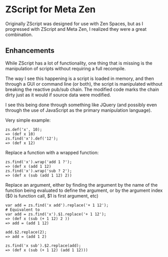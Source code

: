 # ZScript for Meta Zen

Originally ZScript was designed for use with Zen Spaces, but as I progressed with ZScript and Meta Zen, I realized they were a great combination.

## Enhancements

While ZScript has a lot of functionality, one thing that is missing is the manipulation of scripts without requiring a full recompile.

The way I see this happening is a script is loaded in memory, and then through a GUI or command line (or both), the script is manipulated without breaking the reactive pub/sub chain.  The modified code marks the chain dirty just as it would if source data were modified.

I see this being done through something like JQuery (and possibly even through the use of JavaScript as the primary manipulation language).

Very simple example:
```
zs.def('x', 10);
=> (def x 10)
zs.find('x').def('12');
=> (def x 12)
```

Replace a function with a wrapped function:
```
zs.find('x').wrap('add 1 ?');
=> (def x (add 1 12)
zs.find('x').wrap('sub ? 2');
=> (def x (sub (add 1 12) 2))
```

Replace an argument, either by finding the argument by the  name of the function being evaluated to define the argument, or by the argument index ($0 is function call, $1 is first argument, etc)
```
var add = zs.find('x add').replace('+ 1 12');
# Equivalent to 
var add = zs.find('x').$1.replace('+ 1 12');
=> (def x (sub (+ 1 12) 2 ))
=> add = (add 1 12)

add.$2.replace(2);
=> add = (add 1 2)

zs.find('x sub').$2.replace(add);
=> (def x (sub (+ 1 12) (add 1 12)))
```
